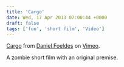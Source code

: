 ```yaml
---
title: 'Cargo'
date: Wed, 17 Apr 2013 07:00:44 +0000
draft: false
tags: ['fun', 'short film', 'Video']
---
```


[Cargo](http://vimeo.com/56629974) from [Daniel Foeldes](http://vimeo.com/foeldes) on [Vimeo](http://vimeo.com).

A zombie short film with an original premise.